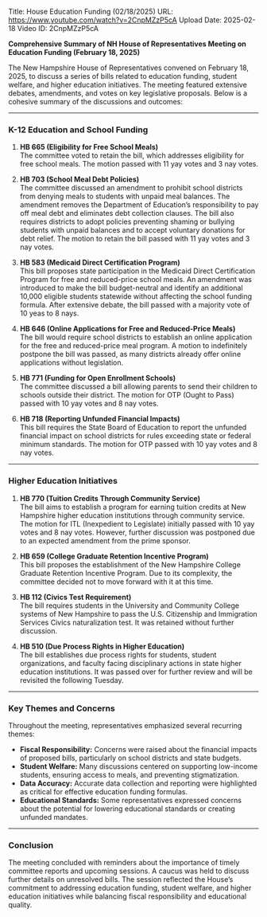 Title: House Education Funding (02/18/2025)
URL: https://www.youtube.com/watch?v=2CnpMZzP5cA
Upload Date: 2025-02-18
Video ID: 2CnpMZzP5cA

**Comprehensive Summary of NH House of Representatives Meeting on Education Funding (February 18, 2025)**

The New Hampshire House of Representatives convened on February 18, 2025, to discuss a series of bills related to education funding, student welfare, and higher education initiatives. The meeting featured extensive debates, amendments, and votes on key legislative proposals. Below is a cohesive summary of the discussions and outcomes:

---

### **K-12 Education and School Funding**
1. **HB 665 (Eligibility for Free School Meals)**  
   The committee voted to retain the bill, which addresses eligibility for free school meals. The motion passed with 11 yay votes and 3 nay votes.

2. **HB 703 (School Meal Debt Policies)**  
   The committee discussed an amendment to prohibit school districts from denying meals to students with unpaid meal balances. The amendment removes the Department of Education’s responsibility to pay off meal debt and eliminates debt collection clauses. The bill also requires districts to adopt policies preventing shaming or bullying students with unpaid balances and to accept voluntary donations for debt relief. The motion to retain the bill passed with 11 yay votes and 3 nay votes.

3. **HB 583 (Medicaid Direct Certification Program)**  
   This bill proposes state participation in the Medicaid Direct Certification Program for free and reduced-price school meals. An amendment was introduced to make the bill budget-neutral and identify an additional 10,000 eligible students statewide without affecting the school funding formula. After extensive debate, the bill passed with a majority vote of 10 yeas to 8 nays.

4. **HB 646 (Online Applications for Free and Reduced-Price Meals)**  
   The bill would require school districts to establish an online application for the free and reduced-price meal program. A motion to indefinitely postpone the bill was passed, as many districts already offer online applications without legislation.

5. **HB 771 (Funding for Open Enrollment Schools)**  
   The committee discussed a bill allowing parents to send their children to schools outside their district. The motion for OTP (Ought to Pass) passed with 10 yay votes and 8 nay votes.

6. **HB 718 (Reporting Unfunded Financial Impacts)**  
   This bill requires the State Board of Education to report the unfunded financial impact on school districts for rules exceeding state or federal minimum standards. The motion for OTP passed with 10 yay votes and 8 nay votes.

---

### **Higher Education Initiatives**
1. **HB 770 (Tuition Credits Through Community Service)**  
   The bill aims to establish a program for earning tuition credits at New Hampshire higher education institutions through community service. The motion for ITL (Inexpedient to Legislate) initially passed with 10 yay votes and 8 nay votes. However, further discussion was postponed due to an expected amendment from the prime sponsor.

2. **HB 659 (College Graduate Retention Incentive Program)**  
   This bill proposes the establishment of the New Hampshire College Graduate Retention Incentive Program. Due to its complexity, the committee decided not to move forward with it at this time.

3. **HB 112 (Civics Test Requirement)**  
   The bill requires students in the University and Community College systems of New Hampshire to pass the U.S. Citizenship and Immigration Services Civics naturalization test. It was retained without further discussion.

4. **HB 510 (Due Process Rights in Higher Education)**  
   The bill establishes due process rights for students, student organizations, and faculty facing disciplinary actions in state higher education institutions. It was passed over for further review and will be revisited the following Tuesday.

---

### **Key Themes and Concerns**
Throughout the meeting, representatives emphasized several recurring themes:
- **Fiscal Responsibility:** Concerns were raised about the financial impacts of proposed bills, particularly on school districts and state budgets.
- **Student Welfare:** Many discussions centered on supporting low-income students, ensuring access to meals, and preventing stigmatization.
- **Data Accuracy:** Accurate data collection and reporting were highlighted as critical for effective education funding formulas.
- **Educational Standards:** Some representatives expressed concerns about the potential for lowering educational standards or creating unfunded mandates.

---

### **Conclusion**
The meeting concluded with reminders about the importance of timely committee reports and upcoming sessions. A caucus was held to discuss further details on unresolved bills. The session reflected the House’s commitment to addressing education funding, student welfare, and higher education initiatives while balancing fiscal responsibility and educational quality.